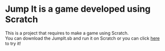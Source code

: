 # Jump It is a game developed using Scratch
This is a project that requires to make a game using Scratch. </br>
You can download the JumpIt.sb and run it on Scratch or you can click <a href="https://scratch.mit.edu/projects/673513545"> here <a> to try it!

